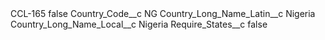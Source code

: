 <?xml version="1.0" encoding="UTF-8"?>
<CustomMetadata xmlns="http://soap.sforce.com/2006/04/metadata" xmlns:xsi="http://www.w3.org/2001/XMLSchema-instance" xmlns:xsd="http://www.w3.org/2001/XMLSchema">
    <label>CCL-165</label>
    <protected>false</protected>
    <values>
        <field>Country_Code__c</field>
        <value xsi:type="xsd:string">NG</value>
    </values>
    <values>
        <field>Country_Long_Name_Latin__c</field>
        <value xsi:type="xsd:string">Nigeria</value>
    </values>
    <values>
        <field>Country_Long_Name_Local__c</field>
        <value xsi:type="xsd:string">Nigeria</value>
    </values>
    <values>
        <field>Require_States__c</field>
        <value xsi:type="xsd:boolean">false</value>
    </values>
</CustomMetadata>
